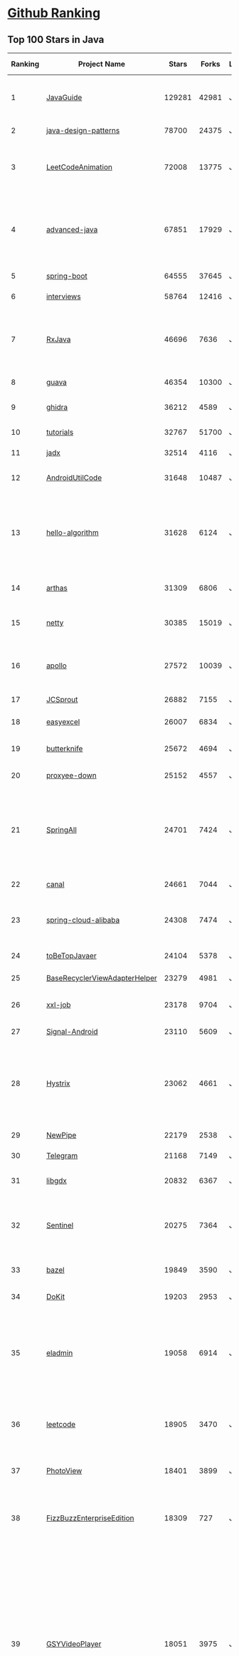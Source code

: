 [Github Ranking](../README.md)
==========

## Top 100 Stars in Java

| Ranking | Project Name | Stars | Forks | Language | Open Issues | Description | Last Commit |
| ------- | ------------ | ----- | ----- | -------- | ----------- | ----------- | ----------- |
| 1 | [JavaGuide](https://github.com/Snailclimb/JavaGuide) | 129281 | 42981 | Java | 64 | 「Java学习+面试指南」一份涵盖大部分 Java 程序员所需要掌握的核心知识。准备 Java 面试，首选 JavaGuide！ | 2022-12-06T03:01:35Z |
| 2 | [java-design-patterns](https://github.com/iluwatar/java-design-patterns) | 78700 | 24375 | Java | 192 | Design patterns implemented in Java | 2022-12-09T11:08:13Z |
| 3 | [LeetCodeAnimation](https://github.com/MisterBooo/LeetCodeAnimation) | 72008 | 13775 | Java | 16 | Demonstrate all the questions on LeetCode in the form of animation.（用动画的形式呈现解LeetCode题目的思路） | 2022-03-06T09:10:42Z |
| 4 | [advanced-java](https://github.com/doocs/advanced-java) | 67851 | 17929 | Java | 2 | 😮 Core Interview Questions & Answers For Experienced Java(Backend) Developers \| 互联网 Java 工程师进阶知识完全扫盲：涵盖高并发、分布式、高可用、微服务、海量数据处理等领域知识 | 2022-12-08T08:17:41Z |
| 5 | [spring-boot](https://github.com/spring-projects/spring-boot) | 64555 | 37645 | Java | 541 | Spring Boot | 2022-12-09T15:18:07Z |
| 6 | [interviews](https://github.com/kdn251/interviews) | 58764 | 12416 | Java | 31 | Everything you need to know to get the job. | 2022-11-16T11:56:31Z |
| 7 | [RxJava](https://github.com/ReactiveX/RxJava) | 46696 | 7636 | Java | 13 | RxJava – Reactive Extensions for the JVM – a library for composing asynchronous and event-based programs using observable sequences for the Java VM. | 2022-12-10T02:03:30Z |
| 8 | [guava](https://github.com/google/guava) | 46354 | 10300 | Java | 655 | Google core libraries for Java | 2022-12-08T20:54:51Z |
| 9 | [ghidra](https://github.com/NationalSecurityAgency/ghidra) | 36212 | 4589 | Java | 1185 | Ghidra is a software reverse engineering (SRE) framework | 2022-12-09T18:34:03Z |
| 10 | [tutorials](https://github.com/eugenp/tutorials) | 32767 | 51700 | Java | 26 | Just Announced - "Learn Spring Security OAuth":  | 2022-12-09T22:44:31Z |
| 11 | [jadx](https://github.com/skylot/jadx) | 32514 | 4116 | Java | 280 | Dex to Java decompiler | 2022-12-10T09:52:52Z |
| 12 | [AndroidUtilCode](https://github.com/Blankj/AndroidUtilCode) | 31648 | 10487 | Java | 227 | :fire: Android developers should collect the following utils(updating). | 2022-12-01T05:05:03Z |
| 13 | [hello-algorithm](https://github.com/geekxh/hello-algorithm) | 31628 | 6124 | Java | 6 | 🌍 针对小白的算法训练 \| 包括四部分：①.大厂面经 ②.力扣图解  ③.千本开源电子书 ④.百张技术思维导图（项目花了上百小时，希望可以点 star 支持，🌹感谢~）点击下方网站，马上开始刷题！ | 2022-08-08T01:20:14Z |
| 14 | [arthas](https://github.com/alibaba/arthas) | 31309 | 6806 | Java | 214 | Alibaba Java Diagnostic Tool Arthas/Alibaba Java诊断利器Arthas | 2022-12-01T05:15:09Z |
| 15 | [netty](https://github.com/netty/netty) | 30385 | 15019 | Java | 501 | Netty project - an event-driven asynchronous network application framework | 2022-12-09T19:38:21Z |
| 16 | [apollo](https://github.com/apolloconfig/apollo) | 27572 | 10039 | Java | 115 | Apollo is a reliable configuration management system suitable for microservice configuration management scenarios. | 2022-12-09T11:09:57Z |
| 17 | [JCSprout](https://github.com/crossoverJie/JCSprout) | 26882 | 7155 | Java | 30 | 👨‍🎓 Java Core Sprout : basic, concurrent, algorithm  | 2022-10-24T12:27:21Z |
| 18 | [easyexcel](https://github.com/alibaba/easyexcel) | 26007 | 6834 | Java | 275 | 快速、简洁、解决大文件内存溢出的java处理Excel工具 | 2022-11-18T03:49:18Z |
| 19 | [butterknife](https://github.com/JakeWharton/butterknife) | 25672 | 4694 | Java | 97 | Bind Android views and callbacks to fields and methods. | 2022-03-08T16:26:04Z |
| 20 | [proxyee-down](https://github.com/proxyee-down-org/proxyee-down) | 25152 | 4557 | Java | 0 | http下载工具，基于http代理，支持多连接分块下载 | 2022-10-26T09:46:16Z |
| 21 | [SpringAll](https://github.com/wuyouzhuguli/SpringAll) | 24701 | 7424 | Java | 14 | 循序渐进，学习Spring Boot、Spring Boot & Shiro、Spring Batch、Spring Cloud、Spring Cloud Alibaba、Spring Security & Spring Security OAuth2，博客Spring系列源码：https://mrbird.cc | 2022-10-31T09:56:20Z |
| 22 | [canal](https://github.com/alibaba/canal) | 24661 | 7044 | Java | 803 | 阿里巴巴 MySQL binlog 增量订阅&消费组件  | 2022-12-06T13:55:43Z |
| 23 | [spring-cloud-alibaba](https://github.com/alibaba/spring-cloud-alibaba) | 24308 | 7474 | Java | 363 | Spring Cloud Alibaba provides a one-stop solution for application development for the distributed solutions of Alibaba middleware. | 2022-12-10T08:25:11Z |
| 24 | [toBeTopJavaer](https://github.com/hollischuang/toBeTopJavaer) | 24104 | 5378 | Java | 55 | To Be Top Javaer - Java工程师成神之路 | 2022-09-18T22:16:21Z |
| 25 | [BaseRecyclerViewAdapterHelper](https://github.com/CymChad/BaseRecyclerViewAdapterHelper) | 23279 | 4981 | Java | 514 | BRVAH:Powerful and flexible RecyclerAdapter | 2022-10-21T08:35:55Z |
| 26 | [xxl-job](https://github.com/xuxueli/xxl-job) | 23178 | 9704 | Java | 932 | A distributed task scheduling framework.（分布式任务调度平台XXL-JOB） | 2022-12-07T08:18:58Z |
| 27 | [Signal-Android](https://github.com/signalapp/Signal-Android) | 23110 | 5609 | Java | 252 | A private messenger for Android. | 2022-12-09T18:35:09Z |
| 28 | [Hystrix](https://github.com/Netflix/Hystrix) | 23062 | 4661 | Java | 341 | Hystrix is a latency and fault tolerance library designed to isolate points of access to remote systems, services and 3rd party libraries, stop cascading failure and enable resilience in complex distributed systems where failure is inevitable. | 2022-11-12T05:34:13Z |
| 29 | [NewPipe](https://github.com/TeamNewPipe/NewPipe) | 22179 | 2538 | Java | 1175 | A libre lightweight streaming front-end for Android. | 2022-12-09T21:41:07Z |
| 30 | [Telegram](https://github.com/DrKLO/Telegram) | 21168 | 7149 | Java | 0 | Telegram for Android source | 2022-12-09T19:26:56Z |
| 31 | [libgdx](https://github.com/libgdx/libgdx) | 20832 | 6367 | Java | 190 | Desktop/Android/HTML5/iOS Java game development framework | 2022-12-08T12:28:38Z |
| 32 | [Sentinel](https://github.com/alibaba/Sentinel) | 20275 | 7364 | Java | 480 | A powerful flow control component enabling reliability, resilience and monitoring for microservices. (面向云原生微服务的高可用流控防护组件) | 2022-12-09T01:51:38Z |
| 33 | [bazel](https://github.com/bazelbuild/bazel) | 19849 | 3590 | Java | 2437 | a fast, scalable, multi-language and extensible build system | 2022-12-09T20:19:51Z |
| 34 | [DoKit](https://github.com/didi/DoKit) | 19203 | 2953 | Java | 178 | 一款面向泛前端产品研发全生命周期的效率平台。 | 2022-11-03T02:50:49Z |
| 35 | [eladmin](https://github.com/elunez/eladmin) | 19058 | 6914 | Java | 26 | 项目基于 Spring Boot 2.1.0 、 Jpa、 Spring Security、redis、Vue的前后端分离的后台管理系统，项目采用分模块开发方式， 权限控制采用 RBAC，支持数据字典与数据权限管理，支持一键生成前后端代码，支持动态路由 | 2022-11-01T01:19:56Z |
| 36 | [leetcode](https://github.com/doocs/leetcode) | 18905 | 3470 | Java | 0 | 😏 LeetCode solutions in any programming language \| 多种编程语言实现 LeetCode、《剑指 Offer（第 2 版）》、《程序员面试金典（第 6 版）》题解 | 2022-12-10T08:48:29Z |
| 37 | [PhotoView](https://github.com/Baseflow/PhotoView) | 18401 | 3899 | Java | 185 | Implementation of ImageView for Android that supports zooming, by various touch gestures. | 2022-03-25T09:53:49Z |
| 38 | [FizzBuzzEnterpriseEdition](https://github.com/EnterpriseQualityCoding/FizzBuzzEnterpriseEdition) | 18309 | 727 | Java | 407 | FizzBuzz Enterprise Edition is a no-nonsense implementation of FizzBuzz made by serious businessmen for serious business purposes. | 2022-11-10T20:36:08Z |
| 39 | [GSYVideoPlayer](https://github.com/CarGuo/GSYVideoPlayer) | 18051 | 3975 | Java | 14 | 视频播放器（IJKplayer、ExoPlayer、MediaPlayer），HTTPS，支持弹幕，外挂字幕，支持滤镜、水印、gif截图，片头广告、中间广告，多个同时播放，支持基本的拖动，声音、亮度调节，支持边播边缓存，支持视频自带rotation的旋转（90,270之类），重力旋转与手动旋转的同步支持，支持列表播放 ，列表全屏动画，视频加载速度，列表小窗口支持拖动，动画效果，调整比例，多分辨率切换，支持切换播放器，进度条小窗口预览，列表切换详情页面无缝播放，rtsp、concat、mpeg。  | 2022-12-07T00:54:24Z |
| 40 | [HikariCP](https://github.com/brettwooldridge/HikariCP) | 17602 | 2657 | Java | 374 | 光 HikariCP・A solid, high-performance, JDBC connection pool at last. | 2022-12-08T16:36:10Z |
| 41 | [material-components-android](https://github.com/material-components/material-components-android) | 14281 | 2868 | Java | 389 | Modular and customizable Material Design UI components for Android | 2022-12-09T19:55:40Z |
| 42 | [JustAuth](https://github.com/justauth/JustAuth) | 14100 | 2467 | Java | 31 | 🏆Gitee 最有价值开源项目 🚀:100: 小而全而美的第三方登录开源组件。目前已支持Github、Gitee、微博、钉钉、百度、Coding、腾讯云开发者平台、OSChina、支付宝、QQ、微信、淘宝、Google、Facebook、抖音、领英、小米、微软、今日头条、Teambition、StackOverflow、Pinterest、人人、华为、企业微信、酷家乐、Gitlab、美团、饿了么、推特、飞书、京东、阿里云、喜马拉雅、Amazon、Slack和 Line 等第三方平台的授权登录。 Login, so easy! | 2022-10-04T09:03:11Z |
| 43 | [ARouter](https://github.com/alibaba/ARouter) | 14021 | 2521 | Java | 94 | 💪 A framework for assisting in the renovation of Android componentization (帮助 Android App 进行组件化改造的路由框架) | 2022-11-13T10:41:02Z |
| 44 | [Algorithms](https://github.com/williamfiset/Algorithms) | 13975 | 3790 | Java | 58 | A collection of algorithms and data structures | 2022-11-12T07:42:31Z |
| 45 | [VirtualXposed](https://github.com/android-hacker/VirtualXposed) | 13968 | 2383 | Java | 112 | A simple app to use Xposed without root, unlock the bootloader or modify system image, etc. | 2022-09-09T02:58:50Z |
| 46 | [QMUI_Android](https://github.com/Tencent/QMUI_Android) | 13884 | 2626 | Java | 408 | 提高 Android UI 开发效率的 UI 库 | 2022-09-20T13:07:56Z |
| 47 | [mybatis-plus](https://github.com/baomidou/mybatis-plus) | 13810 | 3773 | Java | 167 | An powerful enhanced toolkit of MyBatis for simplify development | 2022-12-09T04:04:04Z |
| 48 | [Arduino](https://github.com/arduino/Arduino) | 13305 | 7063 | Java | 661 | Arduino IDE 1.x | 2022-10-29T19:36:35Z |
| 49 | [vert.x](https://github.com/eclipse-vertx/vert.x) | 13294 | 1978 | Java | 180 | Vert.x is a tool-kit for building reactive applications on the JVM | 2022-12-08T15:53:13Z |
| 50 | [Android-PickerView](https://github.com/Bigkoo/Android-PickerView) | 13223 | 3419 | Java | 413 | This is a picker view for android , support linkage effect, timepicker and optionspicker.（时间选择器、省市区三级联动） | 2022-10-13T07:49:40Z |
| 51 | [logstash](https://github.com/elastic/logstash) | 13185 | 3374 | Java | 1805 | Logstash - transport and process your logs, events, or other data | 2022-12-09T00:23:05Z |
| 52 | [BigData-Notes](https://github.com/heibaiying/BigData-Notes) | 12949 | 3741 | Java | 19 | 大数据入门指南  :star: | 2022-12-07T01:57:12Z |
| 53 | [caffeine](https://github.com/ben-manes/caffeine) | 12861 | 1386 | Java | 2 | A high performance caching library for Java | 2022-12-04T06:19:32Z |
| 54 | [thingsboard](https://github.com/thingsboard/thingsboard) | 12765 | 4081 | Java | 1303 | Open-source IoT Platform - Device management, data collection, processing and visualization. | 2022-12-10T01:12:18Z |
| 55 | [stetho](https://github.com/facebook/stetho) | 12609 | 1152 | Java | 63 | Stetho is a debug bridge for Android applications, enabling the powerful Chrome Developer Tools and much more. | 2022-04-20T16:47:36Z |
| 56 | [ip2region](https://github.com/lionsoul2014/ip2region) | 12532 | 2283 | Java | 15 | Ip2region (2.0 - xdb) is a offline IP address manager framework and locator, support billions of data segments, ten microsecond searching performance. xdb engine implementation for many programming languages | 2022-12-09T02:36:27Z |
| 57 | [pinpoint](https://github.com/pinpoint-apm/pinpoint) | 12508 | 3653 | Java | 313 | APM, (Application Performance Management) tool for large-scale distributed systems.  | 2022-12-09T08:26:04Z |
| 58 | [DataX](https://github.com/alibaba/DataX) | 12460 | 4498 | Java | 815 | DataX是阿里云DataWorks数据集成的开源版本。 | 2022-12-09T09:00:21Z |
| 59 | [AndroidSwipeLayout](https://github.com/daimajia/AndroidSwipeLayout) | 12263 | 2703 | Java | 354 | The Most Powerful Swipe Layout! | 2021-08-05T11:51:50Z |
| 60 | [pulsar](https://github.com/apache/pulsar) | 12043 | 3163 | Java | 1132 | Apache Pulsar - distributed pub-sub messaging system | 2022-12-10T09:53:22Z |
| 61 | [elasticsearch-analysis-ik](https://github.com/medcl/elasticsearch-analysis-ik) | 14578 | 3089 | Java | 337 | The IK Analysis plugin integrates Lucene IK analyzer into elasticsearch, support customized dictionary. | 2022-12-06T08:18:22Z |
| 62 | [APIJSON](https://github.com/Tencent/APIJSON) | 14338 | 1891 | Java | 157 | 🏆 零代码、全功能、强安全 ORM 库 🚀 后端接口和文档零代码，前端(客户端) 定制返回 JSON 的数据和结构。 🏆 A JSON Transmission Protocol and an ORM Library 🚀  provides APIs and Docs without writing any code. | 2022-12-07T16:32:02Z |
| 63 | [material-components-android](https://github.com/material-components/material-components-android) | 14281 | 2868 | Java | 389 | Modular and customizable Material Design UI components for Android | 2022-12-09T19:55:40Z |
| 64 | [JustAuth](https://github.com/justauth/JustAuth) | 14100 | 2467 | Java | 31 | 🏆Gitee 最有价值开源项目 🚀:100: 小而全而美的第三方登录开源组件。目前已支持Github、Gitee、微博、钉钉、百度、Coding、腾讯云开发者平台、OSChina、支付宝、QQ、微信、淘宝、Google、Facebook、抖音、领英、小米、微软、今日头条、Teambition、StackOverflow、Pinterest、人人、华为、企业微信、酷家乐、Gitlab、美团、饿了么、推特、飞书、京东、阿里云、喜马拉雅、Amazon、Slack和 Line 等第三方平台的授权登录。 Login, so easy! | 2022-10-04T09:03:11Z |
| 65 | [ARouter](https://github.com/alibaba/ARouter) | 14021 | 2521 | Java | 94 | 💪 A framework for assisting in the renovation of Android componentization (帮助 Android App 进行组件化改造的路由框架) | 2022-11-13T10:41:02Z |
| 66 | [VirtualXposed](https://github.com/android-hacker/VirtualXposed) | 13968 | 2383 | Java | 112 | A simple app to use Xposed without root, unlock the bootloader or modify system image, etc. | 2022-09-09T02:58:50Z |
| 67 | [QMUI_Android](https://github.com/Tencent/QMUI_Android) | 13884 | 2626 | Java | 408 | 提高 Android UI 开发效率的 UI 库 | 2022-09-20T13:07:56Z |
| 68 | [mybatis-plus](https://github.com/baomidou/mybatis-plus) | 13810 | 3773 | Java | 167 | An powerful enhanced toolkit of MyBatis for simplify development | 2022-12-09T04:04:04Z |
| 69 | [mockito](https://github.com/mockito/mockito) | 13517 | 2340 | Java | 330 | Most popular Mocking framework for unit tests written in Java | 2022-12-04T11:07:40Z |
| 70 | [logger](https://github.com/orhanobut/logger) | 13476 | 2132 | Java | 67 | ✔️ Simple, pretty and powerful logger for android | 2022-09-14T10:04:00Z |
| 71 | [bytecode-viewer](https://github.com/Konloch/bytecode-viewer) | 13403 | 1070 | Java | 79 | A Java 8+ Jar & Android APK Reverse Engineering Suite (Decompiler, Editor, Debugger & More) | 2022-12-10T07:28:53Z |
| 72 | [logstash](https://github.com/elastic/logstash) | 13185 | 3374 | Java | 1805 | Logstash - transport and process your logs, events, or other data | 2022-12-09T00:23:05Z |
| 73 | [Luban](https://github.com/Curzibn/Luban) | 13124 | 2214 | Java | 144 | Luban(鲁班)—Image compression with efficiency very close to WeChat Moments/可能是最接近微信朋友圈的图片压缩算法 | 2021-11-06T13:32:29Z |
| 74 | [hadoop](https://github.com/apache/hadoop) | 13123 | 8137 | Java | 0 | Apache Hadoop | 2022-12-10T00:59:57Z |
| 75 | [BigData-Notes](https://github.com/heibaiying/BigData-Notes) | 12949 | 3741 | Java | 19 | 大数据入门指南  :star: | 2022-12-07T01:57:12Z |
| 76 | [caffeine](https://github.com/ben-manes/caffeine) | 12861 | 1386 | Java | 2 | A high performance caching library for Java | 2022-12-04T06:19:32Z |
| 77 | [AndroidAutoSize](https://github.com/JessYanCoding/AndroidAutoSize) | 12778 | 1886 | Java | 97 | 🔥 A low-cost Android screen adaptation solution (今日头条屏幕适配方案终极版，一个极低成本的 Android 屏幕适配方案). | 2021-12-13T11:28:32Z |
| 78 | [thingsboard](https://github.com/thingsboard/thingsboard) | 12765 | 4081 | Java | 1303 | Open-source IoT Platform - Device management, data collection, processing and visualization. | 2022-12-10T01:12:18Z |
| 79 | [deeplearning4j](https://github.com/deeplearning4j/deeplearning4j) | 12703 | 4929 | Java | 605 | Suite of tools for deploying and training deep learning models using the JVM. Highlights include model import for keras, tensorflow, and onnx/pytorch, a modular and tiny c++ library for running math code and a java based math library on top of the core c++ library. Also includes samediff: a pytorch/tensorflow like library for running deep learning using automatic differentiation. | 2022-12-07T21:06:00Z |
| 80 | [ip2region](https://github.com/lionsoul2014/ip2region) | 12532 | 2283 | Java | 15 | Ip2region (2.0 - xdb) is a offline IP address manager framework and locator, support billions of data segments, ten microsecond searching performance. xdb engine implementation for many programming languages | 2022-12-09T02:36:27Z |
| 81 | [AndroidSwipeLayout](https://github.com/daimajia/AndroidSwipeLayout) | 12263 | 2703 | Java | 354 | The Most Powerful Swipe Layout! | 2021-08-05T11:51:50Z |
| 82 | [banner](https://github.com/youth5201314/banner) | 12232 | 2387 | Java | 233 | 🔥🔥🔥Banner 2.0 来了！Android广告图片轮播控件，内部基于ViewPager2实现，Indicator和UI都可以自定义。 | 2022-11-20T10:52:25Z |
| 83 | [spring-analysis](https://github.com/seaswalker/spring-analysis) | 12190 | 3958 | Java | 10 | Spring源码阅读 | 2022-12-10T03:29:06Z |
| 84 | [PictureSelector](https://github.com/LuckSiege/PictureSelector) | 12096 | 2803 | Java | 291 | Picture Selector Library for Android or 图片选择器 | 2022-11-22T03:22:35Z |
| 85 | [piggymetrics](https://github.com/sqshq/piggymetrics) | 12049 | 5779 | Java | 0 | Microservice Architecture with Spring Boot, Spring Cloud and Docker | 2022-03-01T09:20:15Z |
| 86 | [pulsar](https://github.com/apache/pulsar) | 12043 | 3163 | Java | 1132 | Apache Pulsar - distributed pub-sub messaging system | 2022-12-10T09:53:22Z |
| 87 | [Grasscutter](https://github.com/Grasscutters/Grasscutter) | 11804 | 3814 | Java | 65 | A server software reimplementation for a certain anime game. | 2022-12-10T08:59:21Z |
| 88 | [guice](https://github.com/google/guice) | 11660 | 1615 | Java | 327 | Guice (pronounced 'juice') is a lightweight dependency injection framework for Java 8 and above, brought to you by Google. | 2022-11-28T18:32:55Z |
| 89 | [lombok](https://github.com/projectlombok/lombok) | 11648 | 2192 | Java | 778 | Very spicy additions to the Java programming language. | 2022-11-17T10:30:44Z |
| 90 | [mall-learning](https://github.com/macrozheng/mall-learning) | 11607 | 8053 | Java | 15 | mall学习教程，架构、业务、技术要点全方位解析。mall项目（50k+star）是一套电商系统，使用现阶段主流技术实现。涵盖了SpringBoot 2.3.0、MyBatis 3.4.6、Elasticsearch 7.6.2、RabbitMQ 3.7.15、Redis 5.0、MongoDB 4.2.5、Mysql5.7等技术，采用Docker容器化部署。 | 2022-12-05T08:26:05Z |
| 91 | [eureka](https://github.com/Netflix/eureka) | 11588 | 3635 | Java | 48 | AWS Service registry for resilient mid-tier load balancing and failover. | 2022-12-01T06:33:18Z |
| 92 | [Mybatis-PageHelper](https://github.com/pagehelper/Mybatis-PageHelper) | 11471 | 3097 | Java | 29 | Mybatis通用分页插件 | 2022-11-09T02:14:55Z |
| 93 | [spring-boot-admin](https://github.com/codecentric/spring-boot-admin) | 11382 | 2959 | Java | 38 | Admin UI for administration of spring boot applications | 2022-12-09T12:31:26Z |
| 94 | [uCrop](https://github.com/Yalantis/uCrop) | 11375 | 2090 | Java | 222 | Image Cropping Library for Android | 2022-10-16T03:40:09Z |
| 95 | [realm-java](https://github.com/realm/realm-java) | 11344 | 1780 | Java | 355 | Realm is a mobile database: a replacement for SQLite & ORMs | 2022-12-07T13:44:23Z |
| 96 | [source-code-hunter](https://github.com/doocs/source-code-hunter) | 11173 | 2173 | Java | 5 | 😱 从源码层面，剖析挖掘互联网行业主流技术的底层实现原理，为广大开发者 “提升技术深度” 提供便利。目前开放 Spring 全家桶，Mybatis、Netty、Dubbo 框架，及 Redis、Tomcat 中间件等 | 2022-11-03T08:44:46Z |
| 97 | [androidannotations](https://github.com/androidannotations/androidannotations) | 11150 | 2411 | Java | 50 | Fast Android Development. Easy maintainance. | 2022-05-31T13:16:38Z |
| 98 | [SlidingMenu](https://github.com/jfeinstein10/SlidingMenu) | 11140 | 5133 | Java | 262 | An Android library that allows you to easily create applications with slide-in menus. You may use it in your Android apps provided that you cite this project and include the license in your app. Thanks! | 2021-09-19T14:04:18Z |
| 99 | [quarkus](https://github.com/quarkusio/quarkus) | 11092 | 2057 | Java | 1938 | Quarkus: Supersonic Subatomic Java.  | 2022-12-09T23:55:37Z |
| 100 | [Sa-Token](https://github.com/dromara/Sa-Token) | 10977 | 1985 | Java | 7 | 这可能是史上功能最全的Java权限认证框架！目前已集成——登录认证、权限认证、分布式Session会话、微服务网关鉴权、单点登录、OAuth2.0、踢人下线、Redis集成、前后台分离、记住我模式、模拟他人账号、临时身份切换、账号封禁、多账号认证体系、注解式鉴权、路由拦截式鉴权、花式token生成、自动续签、同端互斥登录、会话治理、密码加密、jwt集成、Spring集成、WebFlux集成... | 2022-12-10T06:23:09Z |

